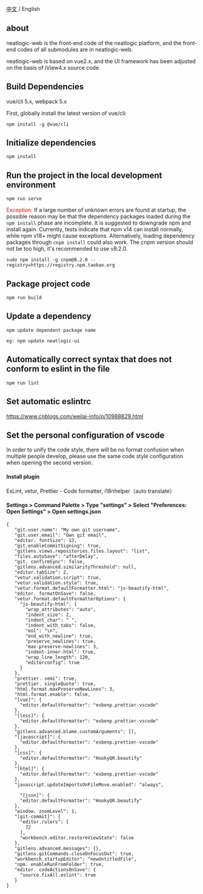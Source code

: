 [中文](README.md) / English

## about
neatlogic-web is the front-end code of the neatlogic platform, and the front-end codes of all submodules are in neatlogic-web.

neatlogic-web is based on vue2.x, and the UI framework has been adjusted on the basis of iView4.x source code.

## Build Dependencies
vue/cli 5.x, webpack 5.x

First, globally install the latest version of vue/cli:
```
npm install -g @vue/cli
```

## Initialize dependencies
```
npm install
```

## Run the project in the local development environment
```
npm run serve
```
<font color="red">Exception:</font>
If a large number of unknown errors are found at startup, the possible reason may be that the dependency packages loaded during the `npm install` phase are incomplete. It is suggested to downgrade npm and install again. Currently, tests indicate that npm v14 can install normally, while npm v18+ might cause exceptions. Alternatively, loading dependency packages through `cnpm install` could also work. The cnpm version should not be too high, it's recommended to use v8.2.0.
```
sudo npm install -g cnpm@8.2.0 --registry=https://registry.npm.taobao.org
```

## Package project code
```
npm run build
```

## Update a dependency
```
npm update dependent package name

eg: npm update neatlogic-ui
```
## Automatically correct syntax that does not conform to eslint in the file
```
npm run lint
```

## Set automatic eslintrc
https://www.cnblogs.com/weilai-info/p/10988829.html


## Set the personal configuration of vscode
In order to unify the code style, there will be no format confusion when multiple people develop, please use the same code style configuration when opening the second version.
#### Install plugin
EsLint, vetur, Prettier - Code formatter, i18nhelper（auto translate）

#### Settings > Command Palette > Type "settings" > Select "Preferences: Open Settings" > Open settings.json
```
{
   "git.user.name": "My own git username",
   "git.user.email": "Own git email",
   "editor. fontSize": 13,
   "git.enableCommitSigning": true,
   "gitlens.views.repositories.files.layout": "list",
   "files.autoSave": "afterDelay",
   "git. confirmSync": false,
   "gitlens.advanced.similarityThreshold": null,
   "editor.tabSize": 2,
   "vetur.validation.script": true,
   "vetur.validation.style": true,
   "vetur.format.defaultFormatter.html": "js-beautify-html",
   "editor. formatOnSave": false,
   "vetur.format.defaultFormatterOptions": {
     "js-beautify-html": {
       "wrap_attributes": "auto",
       "indent_size": 2,
       "indent_char": " ",
       "indent_with_tabs": false,
       "eol": "\n",
       "end_with_newline": true,
       "preserve_newlines": true,
       "max-preserve-newlines": 3,
       "indent-inner-html": true,
       "wrap_line_length": 120,
       "editorconfig": true
     }
   },
   "prettier. semi": true,
   "prettier. singleQuote": true,
   "html.format.maxPreserveNewLines": 3,
   "html.format.enable": false,
   "[vue]": {
     "editor.defaultFormatter": "esbenp.prettier-vscode"
   },
   "[less]": {
     "editor.defaultFormatter": "esbenp.prettier-vscode"
   },
   "gitlens.advanced.blame.customArguments": [],
   "[javascript]": {
     "editor.defaultFormatter": "esbenp.prettier-vscode"
   },
   "[css]": {
     "editor.defaultFormatter": "HookyQR.beautify"
   },
   "[html]": {
     "editor.defaultFormatter": "esbenp.prettier-vscode"
   },
   "javascript.updateImportsOnFileMove.enabled": "always",

     "[json]": {
     "editor.defaultFormatter": "HookyQR.beautify"
   },
   "window. zoomLevel": 1,
   "[git-commit]": {
     "editor.rulers": [
       72
     ],
     "workbench.editor.restoreViewState": false
   },
   "gitlens.advanced.messages": {},
   "gitlens.gitCommands.closeOnFocusOut": true,
   "workbench.startupEditor": "newUntitledFile",
   "npm. enableRunFromFolder": true,
   "editor. codeActionsOnSave": {
     "source.fixAll.eslint": true
   }
}

```